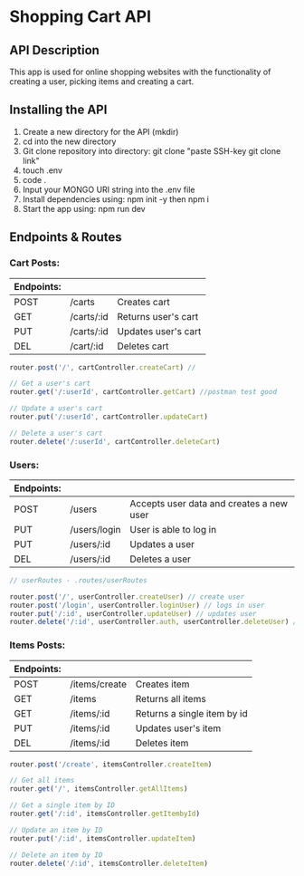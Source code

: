 <h1>Shopping Cart API</h1>

<h2>API Description</h2>

<p> This app is used for online shopping websites with the functionality of creating a user, picking items and creating a cart.</p>

<h2>Installing the API</h2>
<ol>
    <li>Create a new directory for the API (mkdir)</li>
    <li>cd into the  new directory</li>
    <li>Git clone repository into directory: git clone "paste SSH-key git clone link"</li>
    <li>touch .env</li>
    <li>code .</li>
    <li>Input your MONGO URI string into the .env file</li>
    <li>Install dependencies using: npm init -y then npm i</li>
    <li>Start the app using: npm run dev</li>
</ol>

## Endpoints & Routes

### Cart Posts:

| Endpoints: |  |  |
| ---- | ---- | ---- |
| POST | /carts |Creates cart |
| GET | /carts/:id | Returns user's cart |
| PUT | /carts/:id | Updates user's cart |
| DEL | /cart/:id | Deletes cart |

```js
router.post('/', cartController.createCart) //

// Get a user's cart
router.get('/:userId', cartController.getCart) //postman test good

// Update a user's cart
router.put('/:userId', cartController.updateCart) 

// Delete a user's cart
router.delete('/:userId', cartController.deleteCart)
```
### Users:

| Endpoints: |  |  |
| ---- | ---- | ---- |
| POST | /users | Accepts user data and creates a new user |
| PUT | /users/login | User is able to log in |
| PUT | /users/:id | Updates a user |
| DEL | /users/:id | Deletes a user |

```js
// userRoutes - .routes/userRoutes

router.post('/', userController.createUser) // create user
router.post('/login', userController.loginUser) // logs in user
router.put('/:id', userController.updateUser) // updates user
router.delete('/:id', userController.auth, userController.deleteUser) // deletes a user
```

### Items Posts:

| Endpoints: |  |  |
| ---- | ---- | ---- |
| POST | /items/create |Creates item |
| GET | /items | Returns all items |
| GET | /items/:id | Returns a single item by id |
| PUT | /items/:id | Updates user's item |
| DEL | /items/:id | Deletes item |

```js
router.post('/create', itemsController.createItem) 

// Get all items
router.get('/', itemsController.getAllItems)

// Get a single item by ID
router.get('/:id', itemsController.getItembyId) 

// Update an item by ID
router.put('/:id', itemsController.updateItem) 

// Delete an item by ID
router.delete('/:id', itemsController.deleteItem)